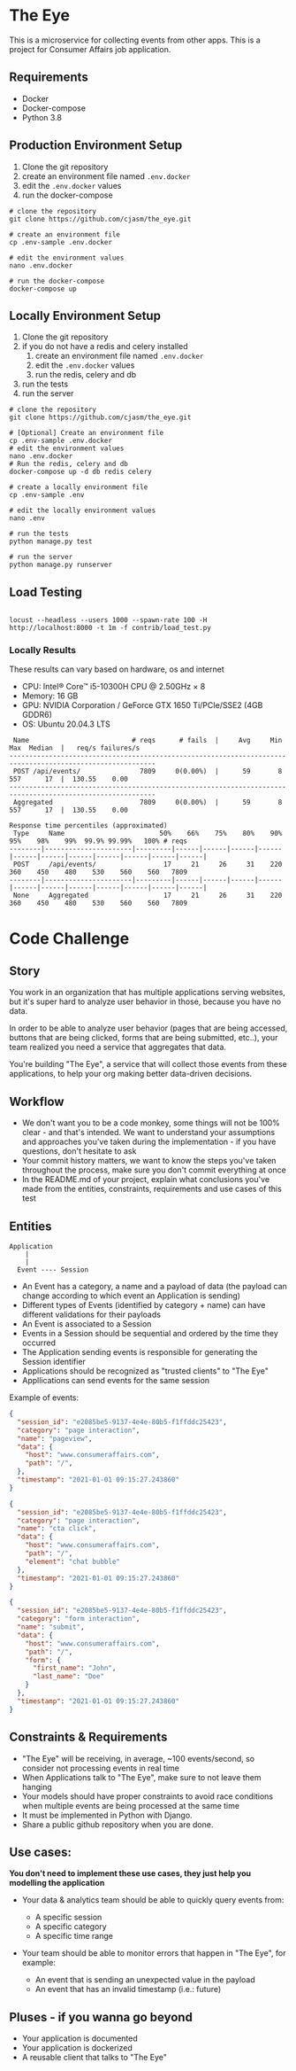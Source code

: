 # The Eye
This is a microservice for collecting events from other apps. This is a project for Consumer Affairs job application.

## Requirements
* Docker
* Docker-compose
* Python 3.8

## Production Environment Setup
1. Clone the git repository
2. create an environment file named ```.env.docker```
3. edit the ```.env.docker``` values
4. run the docker-compose

```
# clone the repository
git clone https://github.com/cjasm/the_eye.git

# create an environment file
cp .env-sample .env.docker

# edit the environment values
nano .env.docker

# run the docker-compose
docker-compose up
```

## Locally Environment Setup

1. Clone the git repository
2. if you do not have a redis and celery installed
   1. create an environment file named ```.env.docker```
   2. edit the ```.env.docker``` values
   3. run the redis, celery and db
3. run the tests
4. run the server

```
# clone the repository
git clone https://github.com/cjasm/the_eye.git

# [Optional] Create an environment file
cp .env-sample .env.docker
# edit the environment values
nano .env.docker
# Run the redis, celery and db
docker-compose up -d db redis celery

# create a locally environment file
cp .env-sample .env

# edit the locally environment values
nano .env

# run the tests
python manage.py test

# run the server
python manage.py runserver
```

## Load Testing

```

locust --headless --users 1000 --spawn-rate 100 -H http://localhost:8000 -t 1m -f contrib/load_test.py
```

### Locally Results
These results can vary based on hardware, os and internet
* CPU: Intel® Core™ i5-10300H CPU @ 2.50GHz × 8
* Memory: 16 GB
* GPU: NVIDIA Corporation / GeForce GTX 1650 Ti/PCIe/SSE2 (4GB GDDR6)
* OS: Ubuntu 20.04.3 LTS
```
 Name                          # reqs      # fails  |     Avg     Min     Max  Median  |   req/s failures/s
-----------------------------------------------------------------------------------------------------------
 POST /api/events/               7809     0(0.00%)  |      59       8     557      17  |  130.55    0.00
-----------------------------------------------------------------------------------------------------------
 Aggregated                      7809     0(0.00%)  |      59       8     557      17  |  130.55    0.00

Response time percentiles (approximated)
 Type     Name                        50%    66%    75%    80%    90%    95%    98%    99%  99.9% 99.99%   100% # reqs
--------|----------------------|---------|------|------|------|------|------|------|------|------|------|------|------|
 POST     /api/events/                 17     21     26     31    220    360    450    480    530    560    560   7809
--------|----------------------|---------|------|------|------|------|------|------|------|------|------|------|------|
 None     Aggregated                   17     21     26     31    220    360    450    480    530    560    560   7809
```

# Code Challenge
## Story

You work in an organization that has multiple applications serving websites, but it's super hard to analyze user behavior in those, because you have no data.

In order to be able to analyze user behavior (pages that are being accessed, buttons that are being clicked, forms that are being submitted, etc..), your team realized you need a service that aggregates that data.

You're building "The Eye", a service that will collect those events from these applications, to help your org making better data-driven decisions.

## Workflow

* We don't want you to be a code monkey, some things will not be 100% clear - and that's intended. We want to understand your assumptions and approaches you've taken during the implementation - if you have questions, don't hesitate to ask
* Your commit history matters, we want to know the steps you've taken throughout the process, make sure you don't commit everything at once
* In the README.md of your project, explain what conclusions you've made from the entities, constraints, requirements and use cases of this test

## Entities

```
Application
    |
    |
  Event ---- Session
```

* An Event has a category, a name and a payload of data (the payload can change according to which event an Application is sending)
* Different types of Events (identified by category + name) can have different validations for their payloads
* An Event is associated to a Session
* Events in a Session should be sequential and ordered by the time they occurred
* The Application sending events is responsible for generating the Session identifier 
* Applications should be recognized as "trusted clients" to "The Eye"
* Appllications can send events for the same session 

Example of events:
```json
{
  "session_id": "e2085be5-9137-4e4e-80b5-f1ffddc25423",
  "category": "page interaction",
  "name": "pageview",
  "data": {
    "host": "www.consumeraffairs.com",
    "path": "/",
  },
  "timestamp": "2021-01-01 09:15:27.243860"
}

{
  "session_id": "e2085be5-9137-4e4e-80b5-f1ffddc25423",
  "category": "page interaction",
  "name": "cta click",
  "data": {
    "host": "www.consumeraffairs.com",
    "path": "/",
    "element": "chat bubble"
  },
  "timestamp": "2021-01-01 09:15:27.243860"
}

{
  "session_id": "e2085be5-9137-4e4e-80b5-f1ffddc25423",
  "category": "form interaction",
  "name": "submit",
  "data": {
    "host": "www.consumeraffairs.com",
    "path": "/",
    "form": {
      "first_name": "John",
      "last_name": "Doe"
    }
  },
  "timestamp": "2021-01-01 09:15:27.243860"
}
```

## Constraints & Requirements

* "The Eye" will be receiving, in average, ~100 events/second, so consider not processing events in real time
* When Applications talk to "The Eye", make sure to not leave them hanging
* Your models should have proper constraints to avoid race conditions when multiple events are being processed at the same time
* It must be implemented in Python with Django.
* Share a public github repository when you are done.

## Use cases:

**You don't need to implement these use cases, they just help you modelling the application**

* Your data & analytics team should be able to quickly query events from:
  * A specific session
  * A specific category
  * A specific time range

* Your team should be able to monitor errors that happen in "The Eye", for example:
  * An event that is sending an unexpected value in the payload
  * An event that has an invalid timestamp (i.e.: future)


## Pluses - if you wanna go beyond

* Your application is documented
* Your application is dockerized
* A reusable client that talks to "The Eye"
